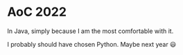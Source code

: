 # AoC 2022

In Java, simply because I am the most comfortable with it.

I probably should have chosen Python. Maybe next year 😃
